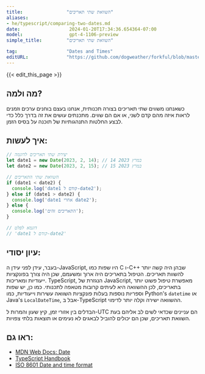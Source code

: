 ```yaml
---
title:                "השוואת שתי תאריכים"
aliases:
- he/typescript/comparing-two-dates.md
date:                  2024-01-20T17:34:36.654364-07:00
model:                 gpt-4-1106-preview
simple_title:         "השוואת שתי תאריכים"

tag:                  "Dates and Times"
editURL:              "https://github.com/dogweather/forkful/blob/master/content/he/typescript/comparing-two-dates.md"
---
```


{{< edit_this_page >}}

## מה ולמה?
כשאנחנו משווים שתי תאריכים בצורה תכנותית, אנחנו בעצם בוחנים ערכים וזמנים לראות איזה מהם קדם לשני, או אם הם שווים. מתכנתים עושים את זה בדרך כלל כדי לבצע החלטות התנהגותיות של תוכנה על בסיס הזמן.

## איך לעשות:
```TypeScript
// יצירת שתי תאריכים לדוגמה
let date1 = new Date(2023, 2, 14); // 14 במרץ 2023
let date2 = new Date(2023, 2, 15); // 15 במרץ 2023

// השוואת שתי התאריכים
if (date1 < date2) {
  console.log('date1 קודם ל-date2');
} else if (date1 > date2) {
  console.log('date1 אחרי date2');
} else {
  console.log('התאריכים זהים');
}

// דוגמא לפלט
// 'date1 קודם ל-date2'
```
## עיון יסודי:
בעבר, עידן לפני עידן ה-JavaScript, היו שפות כמו C ו-C++ שבהן היה קשה יותר להשוות תאריכים. הטיפול בתאריכים היה ארוך ומשעמם, שכן היה צורך בפונקציות ייעודיות ומאריכות. TypeScript, הנגזרת של JavaScript, מאפשרת טיפול פשוט יותר בתאריכים, לכן ההשוואה היא לעיתים קרובות מטאפה לתכנותי. כמו כן, יש שפות וספריות נוספות בעלות פונקציות השוואה עשירות וייעודיות, כמו Python's `datetime` או Java's `LocalDateTime`, אבל ב-TypeScript ההשוואה ישירה וקלה יותר לדימוי.

הבדלים בין אזורי זמן, קיץ שעון והמרות ל-UTC הם עניינים שכדאי לשים לב אליהם בעת השוואת תאריכים, שכן הם יכולים להוביל לבאגים לא נעימים או תוצאות בלתי צפויות. 

## ראו גם:
- [MDN Web Docs: Date](https://developer.mozilla.org/en-US/docs/Web/JavaScript/Reference/Global_Objects/Date)
- [TypeScript Handbook](https://www.typescriptlang.org/docs/handbook/intro.html)
- [ISO 8601 Date and time format](https://www.iso.org/iso-8601-date-and-time-format.html)
